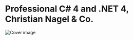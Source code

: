 # Professional C# 4 and .NET 4, Christian Nagel & Co.

![Cover image](http://www.dialektika.com/new/components/com_virtuemart/shop_image/product/978-5-8459-1656-3.jpg)
